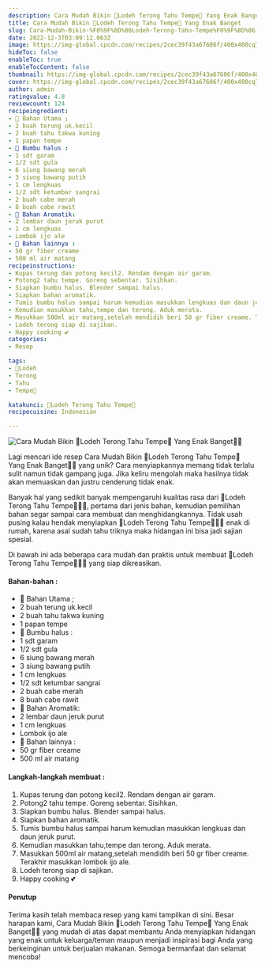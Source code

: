 ```yaml
---
description: Cara Mudah Bikin 🍆Lodeh Terong Tahu Tempe🍆 Yang Enak Banget"
title: Cara Mudah Bikin 🍆Lodeh Terong Tahu Tempe🍆 Yang Enak Banget
slug: Cara-Mudah-Bikin-%F0%9F%8D%86Lodeh-Terong-Tahu-Tempe%F0%9F%8D%86-Yang-Enak-Banget
date: 2022-12-3T03:09:12.063Z
image: https://img-global.cpcdn.com/recipes/2cec39f43a67606f/400x400cq70/photo.jpg
hideToc: false
enableToc: true
enableTocContent: false
thumbnail: https://img-global.cpcdn.com/recipes/2cec39f43a67606f/400x400cq70/photo.jpg
cover: https://img-global.cpcdn.com/recipes/2cec39f43a67606f/400x400cq70/photo.jpg
author: admin
ratingvalue: 4.8
reviewcount: 124
recipeingredient:
- 🍆 Bahan Utama ;
- 2 buah terung uk.kecil
- 2 buah tahu takwa kuning
- 1 papan tempe
- 🍆 Bumbu halus :
- 1 sdt garam
- 1/2 sdt gula
- 6 siung bawang merah
- 3 siung bawang putih
- 1 cm lengkuas
- 1/2 sdt ketumbar sangrai
- 2 buah cabe merah
- 8 buah cabe rawit
- 🍆 Bahan Aromatik:
- 2 lembar daun jeruk purut
- 1 cm lengkuas
- Lombok ijo ale
- 🍆 Bahan lainnya :
- 50 gr fiber creame
- 500 ml air matang
recipeinstructions:
- Kupas terung dan potong kecil2. Rendam dengan air garam.
- Potong2 tahu tempe. Goreng sebentar. Sisihkan.
- Siapkan bumbu halus. Blender sampai halus.
- Siapkan bahan aromatik.
- Tumis bumbu halus sampai harum kemudian masukkan lengkuas dan daun jeruk purut.
- Kemudian masukkan tahu,tempe dan terong. Aduk merata.
- Masukkan 500ml air matang,setelah mendidih beri 50 gr fiber creame. Terakhir masukkan lombok ijo ale.
- Lodeh terong siap di sajikan.
- Happy cooking 💕
categories:
- Resep

tags:
- 🍆Lodeh
- Terong
- Tahu
- Tempe🍆

katakunci: 🍆Lodeh Terong Tahu Tempe🍆
recipecuisine: Indonesian

---
```


![Cara Mudah Bikin 🍆Lodeh Terong Tahu Tempe🍆 Yang Enak Banget👩‍🍳](https://img-global.cpcdn.com/recipes/2cec39f43a67606f/400x400cq70/photo.jpg)

Lagi mencari ide resep Cara Mudah Bikin 🍆Lodeh Terong Tahu Tempe🍆 Yang Enak Banget👩‍🍳 yang unik? Cara menyiapkannya memang tidak terlalu sulit namun tidak gampang juga. Jika keliru mengolah maka hasilnya tidak akan memuaskan dan justru cenderung tidak enak.

Banyak hal yang sedikit banyak mempengaruhi kualitas rasa dari 🍆Lodeh Terong Tahu Tempe🍆👩‍🍳, pertama dari jenis bahan, kemudian pemilihan bahan segar sampai cara membuat dan menghidangkannya. Tidak usah pusing kalau hendak menyiapkan 🍆Lodeh Terong Tahu Tempe🍆👩‍🍳 enak di rumah, karena asal sudah tahu triknya maka hidangan ini bisa jadi sajian spesial.

Di bawah ini ada beberapa cara mudah dan praktis untuk membuat 🍆Lodeh Terong Tahu Tempe🍆👩‍🍳 yang siap dikreasikan.

<!--inarticleads1-->

#### Bahan-bahan :

- 🍆 Bahan Utama ;
- 2 buah terung uk.kecil
- 2 buah tahu takwa kuning
- 1 papan tempe
- 🍆 Bumbu halus :
- 1 sdt garam
- 1/2 sdt gula
- 6 siung bawang merah
- 3 siung bawang putih
- 1 cm lengkuas
- 1/2 sdt ketumbar sangrai
- 2 buah cabe merah
- 8 buah cabe rawit
- 🍆 Bahan Aromatik:
- 2 lembar daun jeruk purut
- 1 cm lengkuas
- Lombok ijo ale
- 🍆 Bahan lainnya :
- 50 gr fiber creame
- 500 ml air matang

<!--inarticleads2-->

#### Langkah-langkah membuat :

1. Kupas terung dan potong kecil2. Rendam dengan air garam.
1. Potong2 tahu tempe. Goreng sebentar. Sisihkan.
1. Siapkan bumbu halus. Blender sampai halus.
1. Siapkan bahan aromatik.
1. Tumis bumbu halus sampai harum kemudian masukkan lengkuas dan daun jeruk purut.
1. Kemudian masukkan tahu,tempe dan terong. Aduk merata.
1. Masukkan 500ml air matang,setelah mendidih beri 50 gr fiber creame. Terakhir masukkan lombok ijo ale.
1. Lodeh terong siap di sajikan.
1. Happy cooking 💕

#### Penutup

Terima kasih telah membaca resep yang kami tampilkan di sini. Besar harapan kami, Cara Mudah Bikin 🍆Lodeh Terong Tahu Tempe🍆 Yang Enak Banget👩‍🍳 yang mudah di atas dapat membantu Anda menyiapkan hidangan yang enak untuk keluarga/teman maupun menjadi inspirasi bagi Anda yang berkeinginan untuk berjualan makanan. Semoga bermanfaat dan selamat mencoba!